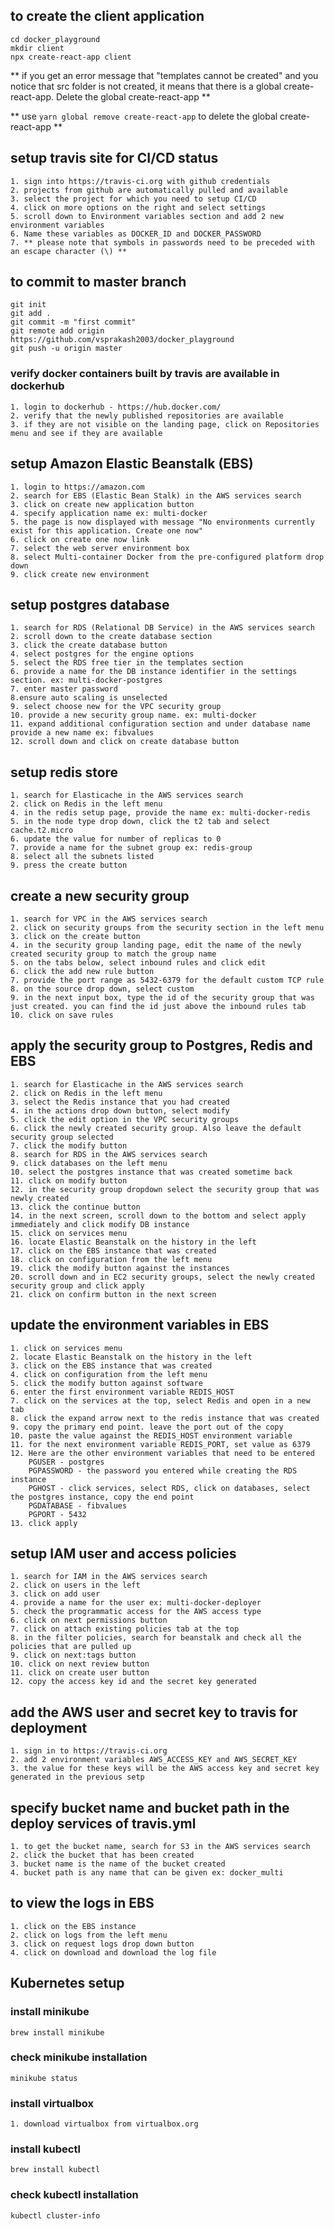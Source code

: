 ## to create the client application
```
cd docker_playground
mkdir client
npx create-react-app client
```
** if you get an error message that "templates cannot be created" and you notice that src folder is not created, it means that there is a global create-react-app. Delete the global create-react-app **

** use `yarn global remove create-react-app` to delete the global create-react-app **

## setup travis site for CI/CD status
```
1. sign into https://travis-ci.org with github credentials
2. projects from github are automatically pulled and available
3. select the project for which you need to setup CI/CD
4. click on more options on the right and select settings
5. scroll down to Environment variables section and add 2 new environment variables
6. Name these variables as DOCKER_ID and DOCKER_PASSWORD
7. ** please note that symbols in passwords need to be preceded with an escape character (\) **
```

## to commit to master branch
```git commands
git init
git add .
git commit -m "first commit"
git remote add origin https://github.com/vsprakash2003/docker_playground
git push -u origin master
```

### verify docker containers built by travis are available in dockerhub
```
1. login to dockerhub - https://hub.docker.com/
2. verify that the newly published repositories are available
3. if they are not visible on the landing page, click on Repositories menu and see if they are available
```

## setup Amazon Elastic Beanstalk (EBS)
```
1. login to https://amazon.com
2. search for EBS (Elastic Bean Stalk) in the AWS services search
3. click on create new application button
4. specify application name ex: multi-docker
5. the page is now displayed with message "No environments currently exist for this application. Create one now"
6. click on create one now link
7. select the web server environment box
8. select Multi-container Docker from the pre-configured platform drop down
9. click create new environment
```

## setup postgres database
```
1. search for RDS (Relational DB Service) in the AWS services search
2. scroll down to the create database section
3. click the create database button
4. select postgres for the engine options
5. select the RDS free tier in the templates section
6. provide a name for the DB instance identifier in the settings section. ex: multi-docker-postgres
7. enter master password
8.ensure auto scaling is unselected
9. select choose new for the VPC security group
10. provide a new security group name. ex: multi-docker
11. expand additional configuration section and under database name provide a new name ex: fibvalues
12. scroll down and click on create database button
```

## setup redis store
```
1. search for Elasticache in the AWS services search
2. click on Redis in the left menu
4. in the redis setup page, provide the name ex: multi-docker-redis
5. in the node type drop down, click the t2 tab and select cache.t2.micro
6. update the value for number of replicas to 0
7. provide a name for the subnet group ex: redis-group
8. select all the subnets listed
9. press the create button
```

## create a new security group
```
1. search for VPC in the AWS services search
2. click on security groups from the security section in the left menu 
3. click on the create button
4. in the security group landing page, edit the name of the newly created security group to match the group name
5. on the tabs below, select inbound rules and click edit
6. click the add new rule button
7. provide the port range as 5432-6379 for the default custom TCP rule
8. on the source drop down, select custom 
9. in the next input box, type the id of the security group that was just created. you can find the id just above the inbound rules tab
10. click on save rules
```

## apply the security group to Postgres, Redis and EBS
```
1. search for Elasticache in the AWS services search
2. click on Redis in the left menu
3. select the Redis instance that you had created
4. in the actions drop down button, select modify
5. click the edit option in the VPC security groups
6. click the newly created security group. Also leave the default security group selected
7. click the modify button
8. search for RDS in the AWS services search
9. click databases on the left menu
10. select the postgres instance that was created sometime back
11. click on modify button
12. in the security group dropdown select the security group that was newly created
13. click the continue button
14. in the next screen, scroll down to the bottom and select apply immediately and click modify DB instance
15. click on services menu
16. locate Elastic Beanstalk on the history in the left
17. click on the EBS instance that was created
18. click on configuration from the left menu
19. click the modify button against the instances
20. scroll down and in EC2 security groups, select the newly created security group and click apply
21. click on confirm button in the next screen
```

## update the environment variables in EBS
```
1. click on services menu
2. locate Elastic Beanstalk on the history in the left
3. click on the EBS instance that was created
4. click on configuration from the left menu
5. click the modify button against software
6. enter the first environment variable REDIS_HOST
7. click on the services at the top, select Redis and open in a new tab
8. click the expand arrow next to the redis instance that was created
9. copy the primary end point. leave the port out of the copy
10. paste the value against the REDIS_HOST environment variable
11. for the next environment variable REDIS_PORT, set value as 6379
12. Here are the other environment variables that need to be entered
    PGUSER - postgres
    PGPASSWORD - the password you entered while creating the RDS instance
    PGHOST - click services, select RDS, click on databases, select the postgres instance, copy the end point
    PGDATABASE - fibvalues
    PGPORT - 5432
13. click apply
```

## setup IAM user and access policies
```
1. search for IAM in the AWS services search
2. click on users in the left
3. click on add user
4. provide a name for the user ex: multi-docker-deployer
5. check the programmatic access for the AWS access type
6. click on next permissions button
7. click on attach existing policies tab at the top
8. in the filter policies, search for beanstalk and check all the policies that are pulled up
9. click on next:tags button
10. click on next review button
11. click on create user button
12. copy the access key id and the secret key generated
```

## add the AWS user and secret key to travis for deployment
```
1. sign in to https://travis-ci.org
2. add 2 environment variables AWS_ACCESS_KEY and AWS_SECRET_KEY
3. the value for these keys will be the AWS access key and secret key generated in the previous setp
```

## specify bucket name and bucket path in the deploy services of travis.yml
```
1. to get the bucket name, search for S3 in the AWS services search
2. click the bucket that has been created
3. bucket name is the name of the bucket created
4. bucket path is any name that can be given ex: docker_multi
```

## to view the logs in EBS
```
1. click on the EBS instance
2. click on logs from the left menu
3. click on request logs drop down button
4. click on download and download the log file
```

## Kubernetes setup
### install minikube
`brew install minikube`

### check minikube installation
`minikube status`

### install virtualbox
```
1. download virtualbox from virtualbox.org
```

### install kubectl
`brew install kubectl`

### check kubectl installation
`kubectl cluster-info`
